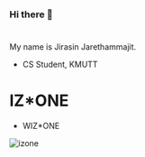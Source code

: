 ### Hi there 👋
#
My name is Jirasin Jarethammajit. 
- CS Student, KMUTT
# IZ*ONE
- WIZ*ONE


![izone](https://user-images.githubusercontent.com/69670650/117122392-1609d000-adc0-11eb-8ea2-0b609b9e6555.jpeg)



